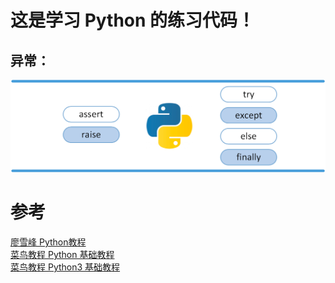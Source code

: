 # 这是学习 Python 的练习代码！

## 异常：

![异常图示](image/img.png)

# 参考

[廖雪峰 Python教程](https://www.liaoxuefeng.com/wiki/1016959663602400/1016959856222624)  
[菜鸟教程 Python 基础教程](https://www.runoob.com/python/python-tutorial.html)  
[菜鸟教程 Python3 基础教程](https://www.runoob.com/python3/python3-tutorial.html)  